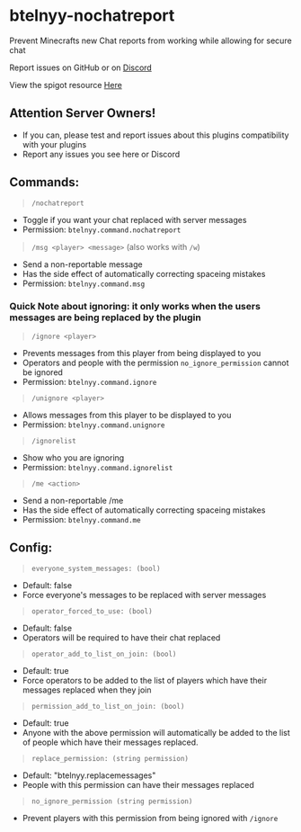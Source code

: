 # btelnyy-nochatreport
 Prevent Minecrafts new Chat reports from working while allowing for secure chat
 
 Report issues on GitHub or on [Discord](https://discord.gg/P22tFkjTm3)
 
 View the spigot resource [Here](https://www.spigotmc.org/resources/nochatreport.102932/)
## Attention Server Owners!
* If you can, please test and report issues about this plugins compatibility with your plugins
* Report any issues you see here or Discord
## Commands:
> `/nochatreport`
- Toggle if you want your chat replaced with server messages
- Permission: `btelnyy.command.nochatreport`
> `/msg <player> <message>` (also works with `/w`)
- Send a non-reportable message
- Has the side effect of automatically correcting spaceing mistakes
- Permission: `btelnyy.command.msg`
### Quick Note about ignoring: it only works when the users messages are being replaced by the plugin
> `/ignore <player>`
- Prevents messages from this player from being displayed to you
- Operators and people with the permission `no_ignore_permission` cannot be ignored
- Permission: `btelnyy.command.ignore`
> `/unignore <player>`
- Allows messages from this player to be displayed to you
- Permission: `btelnyy.command.unignore`
> `/ignorelist`
- Show who you are ignoring
- Permission: `btelnyy.command.ignorelist`
> `/me <action>`
- Send a non-reportable /me
- Has the side effect of automatically correcting spaceing mistakes
- Permission: `btelnyy.command.me`
## Config:
> `everyone_system_messages: (bool)`
- Default: false
- Force everyone's messages to be replaced with server messages

> `operator_forced_to_use: (bool)`
- Default: false
- Operators will be required to have their chat replaced

> `operator_add_to_list_on_join: (bool)`
- Default: true
- Force operators to be added to the list of players which have their messages replaced when they join

> `permission_add_to_list_on_join: (bool)`
- Default: true
- Anyone with the above permission will automatically be added to the list of people which have their messages replaced.

> `replace_permission: (string permission)`
- Default: "btelnyy.replacemessages"
- People with this permission can have their messages replaced

> `no_ignore_permission (string permission)`
- Prevent players with this permission from being ignored with `/ignore`
